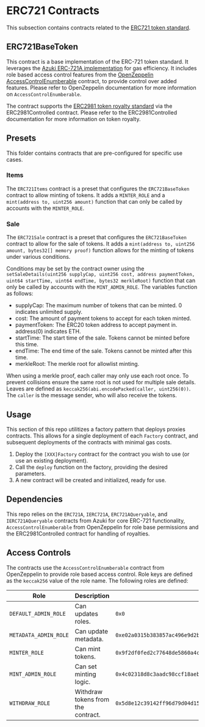 # ERC721 Contracts

This subsection contains contracts related to the [ERC721 token standard](https://eips.ethereum.org/EIPS/eip-721).

## ERC721BaseToken

This contract is a base implementation of the ERC-721 token standard. It leverages the [Azuki ERC-721A implementation](https://www.erc721a.org/) for gas efficiency. It includes role based access control features from the [OpenZeppelin AccessControlEnumberable](https://docs.openzeppelin.com/contracts/4.x/access-control) contract, to provide control over added features. Please refer to OpenZeppelin documentation for more information on `AccessControlEnumberable`.

The contract supports the [ERC2981 token royalty standard](https://eips.ethereum.org/EIPS/eip-2981) via the ERC2981Controlled contract. Please refer to the ERC2981Controlled documentation for more information on token royalty.

## Presets

This folder contains contracts that are pre-configured for specific use cases.

### Items

The `ERC721Items` contract is a preset that configures the `ERC721BaseToken` contract to allow minting of tokens. It adds a `MINTER_ROLE` and a `mint(address to, uint256 amount)` function that can only be called by accounts with the `MINTER_ROLE`.

### Sale

The `ERC721Sale` contract is a preset that configures the `ERC721BaseToken` contract to allow for the sale of tokens. It adds a `mint(address to, uint256 amount, bytes32[] memory proof)` function allows for the minting of tokens under various conditions.

Conditions may be set by the contract owner using the `setSaleDetails(uint256 supplyCap, uint256 cost, address paymentToken, uint64 startTime, uint64 endTime, bytes32 merkleRoot)` function that can only be called by accounts with the `MINT_ADMIN_ROLE`. The variables function as follows:

- supplyCap: The maximum number of tokens that can be minted. 0 indicates unlimited supply.
- cost: The amount of payment tokens to accept for each token minted.
- paymentToken: The ERC20 token address to accept payment in. address(0) indicates ETH.
- startTime: The start time of the sale. Tokens cannot be minted before this time.
- endTime: The end time of the sale. Tokens cannot be minted after this time.
- merkleRoot: The merkle root for allowlist minting.

When using a merkle proof, each caller may only use each root once. To prevent collisions ensure the same root is not used for multiple sale details.
Leaves are defined as `keccak256(abi.encodePacked(caller, uint256(0))`. The `caller` is the message sender, who will also receive the tokens.

## Usage

This section of this repo utilitizes a factory pattern that deploys proxies contracts. This allows for a single deployment of each `Factory` contract, and subsequent deployments of the contracts with minimal gas costs.

1. Deploy the `[XXX]Factory` contract for the contract you wish to use (or use an existing deployment).
2. Call the `deploy` function on the factory, providing the desired parameters.
3. A new contract will be created and initialized, ready for use.

## Dependencies

This repo relies on the `ERC721A`, `IERC721A`, `ERC721AQueryable`, and `IERC721AQueryable` contracts from Azuki for core ERC-721 functionality, `AccessControlEnumberable` from OpenZeppelin for role base permissions and the ERC2981Controlled contract for handling of royalties.

## Access Controls

The contracts use the `AccessControlEnumberable` contract from OpenZeppelin to provide role based access control.
Role keys are defined as the `keccak256` value of the role name.
The following roles are defined:

| Role                  | Description                        | Key                                                                  |
| --------------------- | ---------------------------------- | -------------------------------------------------------------------- |
| `DEFAULT_ADMIN_ROLE`  | Can updates roles.                 | `0x0`                                                                |
| `METADATA_ADMIN_ROLE` | Can update metadata.               | `0xe02a0315b383857ac496e9d2b2546a699afaeb4e5e83a1fdef64376d0b74e5a5` |
| `MINTER_ROLE`         | Can mint tokens.                   | `0x9f2df0fed2c77648de5860a4cc508cd0818c85b8b8a1ab4ceeef8d981c8956a6` |
| `MINT_ADMIN_ROLE`     | Can set minting logic.             | `0x4c02318d8c3aadc98ccf18aebbf3126f651e0c3f6a1de5ff8edcf6724a2ad5c2` |
| `WITHDRAW_ROLE`       | Withdraw tokens from the contract. | `0x5d8e12c39142ff96d79d04d15d1ba1269e4fe57bb9d26f43523628b34ba108ec` |
